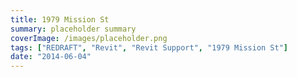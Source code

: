 ```yaml
---
title: 1979 Mission St
summary: placeholder summary
coverImage: /images/placeholder.png
tags: ["REDRAFT", "Revit", "Revit Support", "1979 Mission St"]
date: "2014-06-04"
---
```

